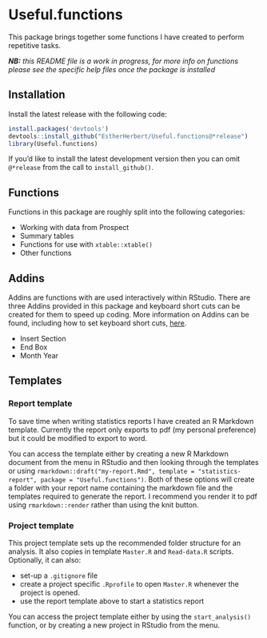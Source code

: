 
<!-- README.md is generated from README.Rmd. Please edit that file -->

# Useful.functions

<!-- badges: start -->

<!-- badges: end -->

This package brings together some functions I have created to perform
repetitive tasks.

***NB:** this README file is a work in progress, for more info on
functions please see the specific help files once the package is
installed*

## Installation

Install the latest release with the following code:

``` r
install.packages('devtools')
devtools::install_github("EstherHerbert/Useful.functions@*release")
library(Useful.functions)
```

If you’d like to install the latest development version then you can
omit `@*release` from the call to `install_github()`.

## Functions

Functions in this package are roughly split into the following
categories:

- Working with data from Prospect
- Summary tables
- Functions for use with `xtable::xtable()`
- Other functions

## Addins

Addins are functions with are used interactively within RStudio. There
are three Addins provided in this package and keyboard short cuts can be
created for them to speed up coding. More information on Addins can be
found, including how to set keyboard short cuts,
[here](https://docs.posit.co/ide/user/ide/guide/productivity/add-ins.html).

- Insert Section
- End Box
- Month Year

## Templates

### Report template

To save time when writing statistics reports I have created an R
Markdown template. Currently the report only exports to pdf (my personal
preference) but it could be modified to export to word.

You can access the template either by creating a new R Markdown document
from the menu in RStudio and then looking through the templates or using
`rmarkdown::draft("my-report.Rmd", template = "statistics-report", package = "Useful.functions")`.
Both of these options will create a folder with your report name
containing the markdown file and the templates required to generate the
report. I recommend you render it to pdf using `rmarkdown::render`
rather than using the knit button.

### Project template

This project template sets up the recommended folder structure for an
analysis. It also copies in template `Master.R` and `Read-data.R`
scripts. Optionally, it can also:

- set-up a `.gitignore` file
- create a project specific `.Rprofile` to open `Master.R` whenever the
  project is opened.
- use the report template above to start a statistics report

You can access the project template either by using the
`start_analysis()` function, or by creating a new project in RStudio
from the menu.
